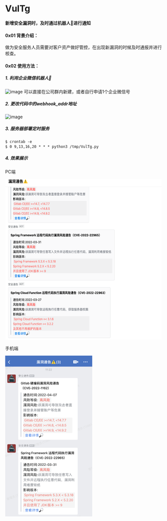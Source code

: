 # VulTg
**新增安全漏洞时，及时通过机器人🤖️进行通知**


#### 0x01 背景介绍：

​	做为安全服务人员需要对客户资产做好管控，在出现新漏洞的时候及时通报并进行核查。

#### 0x02 使用方法：

##### 1. 利用企业微信机器人🤖️
<img width="330" alt="image" src="https://user-images.githubusercontent.com/24735925/162891435-486d877c-3301-45a5-9eff-dab9cd38f49f.png">
可以直接在公司群内新建，或者自行申请1个企业微信号
<br />

##### 2. 更改代码中的webhook_addr地址
<img width="718" alt="image" src="https://user-images.githubusercontent.com/24735925/162890512-06739be8-6345-47ef-97b0-8d576d686bdf.png">

##### 3. 服务器部署定时服务

```
$ crontab -e
$ 0 9,13,16,20 * * * python3 /tmp/VulTg.py
```

##### 4. 效果展示
PC端

<img width="718" height="518" alt="image" src="./img/pc_example2.png">

手机端

<img  height="518" alt="image" src="./img/phone_example.png">
